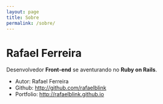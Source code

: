 ```yaml
---
layout: page
title: Sobre
permalink: /sobre/
---
```

# Rafael Ferreira

Desenvolvedor **Front-end** se aventurando no **Ruby on Rails**.

* Autor: Rafael Ferreira
* Github: http://github.com/rafaelblink
* Portfolio: http://rafaelblink.github.io
